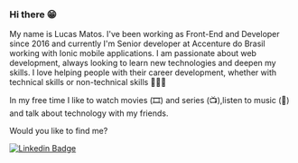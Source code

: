 ### Hi there 😁

<!--
**lucasmatosm/lucasmatosm** is a ✨ _special_ ✨ repository because its `README.md` (this file) appears on your GitHub profile.

Here are some ideas to get you started:

- 🔭 I’m currently working on ...
- 🌱 I’m currently learning ...
- 👯 I’m looking to collaborate on ...
- 🤔 I’m looking for help with ...
- 💬 Ask me about ...
- 📫 How to reach me: ...
- 😄 Pronouns: ...
- ⚡ Fun fact: ...
-->


My name is Lucas Matos. I've been working as Front-End and Developer since 2016 and currently I'm Senior developer at Accenture do Brasil working with Ionic mobile applications. I am passionate about web development, always looking to learn new technologies and deepen my skills. I love helping people with their career development, whether with technical skills or non-technical skills 🚀🚀🚀

In my free time I like  to watch movies (🎞️) and series (📺),listen to music (🎵) and talk about technology with my friends.

Would you like to find me?

[![Linkedin Badge](https://img.shields.io/badge/-LinkedIn-blue?style=flat-square&logo=Linkedin&logoColor=white&link=https://www.linkedin.com/in/lucasmatosm)](https://www.linkedin.com/in/lucasmatosm)
